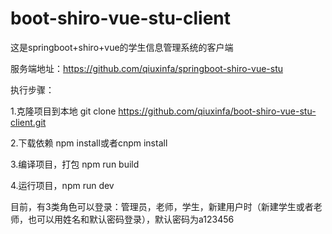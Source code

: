 # boot-shiro-vue-stu-client

这是springboot+shiro+vue的学生信息管理系统的客户端

服务端地址：https://github.com/qiuxinfa/springboot-shiro-vue-stu

执行步骤：

1.克隆项目到本地 git clone https://github.com/qiuxinfa/boot-shiro-vue-stu-client.git

2.下载依赖 npm install或者cnpm install

3.编译项目，打包 npm run build

4.运行项目，npm run dev

目前，有3类角色可以登录：管理员，老师，学生，新建用户时（新建学生或者老师，也可以用姓名和默认密码登录），默认密码为a123456

